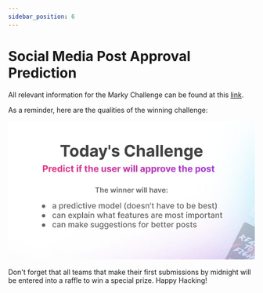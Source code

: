 ```yaml
---
sidebar_position: 6
---
```

# Social Media Post Approval Prediction

All relevant information for the Marky Challenge can be found at this [link](https://www.kaggle.com/competitions/social-media-post-approval-prediction-with-marky).

As a reminder, here are the qualities of the winning challenge:

![Marky Challenge](MarkyChallenge.jpg)

Don't forget that all teams that make their first submissions by midnight will be entered into a raffle to win a special prize. Happy Hacking!
